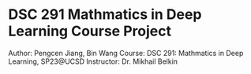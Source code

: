 # DSC 291 Mathmatics in Deep Learning Course Project
Author: Pengcen Jiang, Bin Wang
Course: DSC 291: Mathmatics in Deep Learning, SP23@UCSD 
Instructor: Dr. Mikhail Belkin
